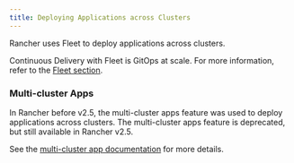 ```yaml
---
title: Deploying Applications across Clusters
---
```


<head>
  <link rel="canonical" href="https://ranchermanager.docs.rancher.com/pages-for-subheaders/deploy-apps-across-clusters"/>
</head>

Rancher uses Fleet to deploy applications across clusters.

Continuous Delivery with Fleet is GitOps at scale. For more information, refer to the [Fleet section](fleet.md).

### Multi-cluster Apps

In Rancher before v2.5, the multi-cluster apps feature was used to deploy applications across clusters. The multi-cluster apps feature is deprecated, but still available in Rancher v2.5.

See the [multi-cluster app documentation](multi-cluster-apps.md) for more details.